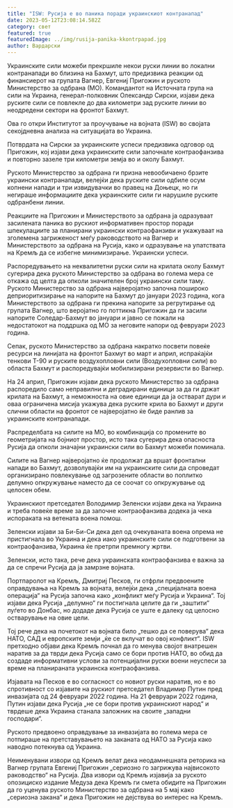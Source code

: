 ```yaml
---
title: "ISW: Русија е во паника поради украинскиот контранапад"
date: 2023-05-12T23:08:14.582Z
category: свет
featured: true
featuredImage: ../img/rusija-panika-kkontrpapad.jpg
author: Вардарски
---
```

Украинските сили можеби прекршиле некои руски линии во локални контранапади во близина на Бахмут, што предизвика реакции од финансиерот на групата Вагнер, Евгениј Пригожин и руското Министерство за одбрана (МО). Командантот на Источната група на сили на Украина, генерал-полковник Олександр Сирски, изјави дека руските сили се повлекле до два километри зад руските линии во неодредени сектори на фронтот Бахмут.

Ова го откри Институтот за проучување на војната (ISW) во својата секојдневна анализа на ситуацијата во Украина.

Потврдата на Сирски за украинските успеси предизвика одговор од Пригожин, кој изјави дека украинските сили започнале контраофанзива и повторно зазеле три километри земја во и околу Бахмут.

Руското Министерство за одбрана ги призна невообичаено брзите украински контранапади, велејќи дека руските сили одбиле осум копнени напади и три извидувачки во правец на Доњецк, но ги негираше информациите дека украинските сили ги нарушиле руските одбранбени линии.

Реакциите на Пригожин и Министерството за одбрана ја одразуваат засилената паника во рускиот информативен простор поради шпекулациите за планирани украински контраофанзиви и укажуваат на зголемена загриженост меѓу раководството на Вагнер и Министерството за одбрана на Русија, како и одразување на упатствата на Кремљ да се избегне минимизирање. Украински успеси.

Распоредувањето на неквалитетни руски сили на крилата околу Бахмут сугерира дека руското Министерство за одбрана во голема мера се откажа од целта да опколи значителен број украински сили таму. Руското Министерство за одбрана најверојатно започна пошироко деприоритизирање на напорите на Бахмут до јануари 2023 година, кога Министерството за одбрана ги прекина напорите за регрутирање од групата Вагнер, што веројатно го поттикна Пригожин да ги засили напорите Соледар-Бахмут во јануари и јавно се пожали на недостатокот на поддршка од МО за неговите напори од февруари 2023 година.

Сепак, руското Министерство за одбрана накратко посвети повеќе ресурси на линијата на фронтот Бахмут во март и април, испраќајќи тенкови Т-90 и руските воздухопловни сили (Воздухопловни сили) во областа Бахмут и распоредувајќи мобилизирани резервисти во Вагнер.

На 24 април, Пригожин изјави дека руското Министерство за одбрана распоредило само неправилни и деградирани единици за да ги држат крилата на Бахмут, а неможноста на овие единици да ја остварат дури и оваа ограничена мисија укажува дека руските крила во Бахмут и други слични области на фронтот се најверојатно ќе биде ранлив за украинските контранапади.

Распределбата на силите на МО, во комбинација со промените во геометријата на бојниот простор, исто така сугерира дека опасноста Русија да опколи значајни украински сили во Бахмут можеби поминала.

Силите на Вагнер најверојатно ќе продолжат да вршат фронтални напади во Бахмут, дозволувајќи им на украинските сили да спроведат организирано повлекување од загрозените области во поплитко делумно опкружување наместо да се соочат со опкружување од целосен обем.

Украинскиот претседател Володимир Зеленски изјави дека на Украина и треба повеќе време за да започне контраофанзива додека ја чека испораката на ветената воена помош.

Зеленски изјави за Би-Би-Си дека дел од очекуваната воена опрема не пристигнала во Украина и дека иако украинските сили се подготвени за контраофанзива, Украина ќе претрпи премногу жртви.

Зеленски, исто така, рече дека украинската контраофанзива е важна за да се спречи Русија да ја замрзне војната.

Портпаролот на Кремљ, Дмитриј Песков, ги отфрли предвоените оправдувања на Кремљ за војната, велејќи дека „специјалната воена операција“ на Русија започна како „конфликт меѓу Русија и Украина“. Тој изјави дека Русија „делумно“ ги постигнала целите да ги „заштити“ луѓето во Донбас, но додаде дека Русија се уште е далеку од целосно остварување на овие цели.

Тој рече дека на почетокот на војната било „тешко да се поверува“ дека НАТО, САД и европските земји „ќе се вклучат во овој конфликт“. ISW претходно објави дека Кремљ почнал да го менува својот внатрешен наратив за да тврди дека Русија само се бори против НАТО, во обид да создаде информативни услови за потенцијални руски воени неуспеси за време на планираната украинска контраофанзива.

Изјавата на Песков е во согласност со новиот руски наратив, но е во спротивност со изјавите на рускиот претседател Владимир Путин пред инвазијата од 24 февруари 2022 година. На 21 февруари 2022 година, Путин изјави дека Русија „не се бори против украинскиот народ“ и тврдеше дека Украина станала заложник на своите „западни господари“.

Руското предвоено оправдување за инвазијата во голема мера се потпираше на претставувањето на заканата од НАТО за Русија како наводно потекнува од Украина.

Неименувани извори од Кремљ велат дека неодамнешната реторика на Вагнер групата Евгениј Пригожин „сериозно го загрижува највисокото раководство“ на Русија. Два извори од Кремљ изјавија за руското опозициско издание Медуза дека Кремљ ги смета обидите на Пригожин да го уценува руското Министерство за одбрана на 5 мај како „сериозна закана“ и дека Пригожин не дејствува во интерес на Кремљ.